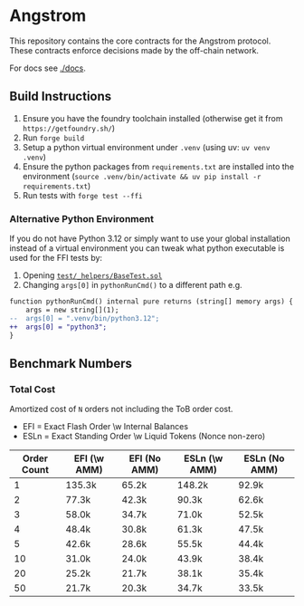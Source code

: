 # Angstrom

This repository contains the core contracts for the Angstrom protocol. These
contracts enforce decisions made by the off-chain network.

For docs see [./docs](./docs/).


## Build Instructions

1. Ensure you have the foundry toolchain installed (otherwise get it from `https://getfoundry.sh/`)
2. Run `forge build`
3. Setup a python virtual environment under `.venv` (using uv: `uv venv .venv`)
4. Ensure the python packages from `requirements.txt` are installed into the environment (`source .venv/bin/activate && uv pip install -r requirements.txt`)
5. Run tests with `forge test --ffi`

### Alternative Python Environment
If you do not have Python 3.12 or simply want to use your global installation instead of a virtual
environment you can tweak what python executable is used for the FFI tests by:
1. Opening [`test/_helpers/BaseTest.sol`](./test/_helpers/BaseTest.sol)
2. Changing `args[0]` in `pythonRunCmd()` to a different path e.g.

```diff
function pythonRunCmd() internal pure returns (string[] memory args) {
    args = new string[](1);
--  args[0] = ".venv/bin/python3.12";
++  args[0] = "python3";
}
```

## Benchmark Numbers

### Total Cost

Amortized cost of `N` orders not including the ToB order cost.

- EFI = Exact Flash Order \w Internal Balances
- ESLn = Exact Standing Order \w Liquid Tokens (Nonce non-zero)

|Order Count|EFI (\w AMM)|EFI (No AMM)|ESLn (\w AMM)|ESLn (No AMM)|
|-----------|------------|------------|-------------|-------------|
| 1| 135.3k | 65.2k | 148.2k | 92.9k |
| 2| 77.3k | 42.3k | 90.3k | 62.6k |
| 3| 58.0k | 34.7k | 71.0k | 52.5k |
| 4| 48.4k | 30.8k | 61.3k | 47.5k |
| 5| 42.6k | 28.6k | 55.5k | 44.4k |
|10| 31.0k | 24.0k | 43.9k | 38.4k |
|20| 25.2k | 21.7k | 38.1k | 35.4k |
|50| 21.7k | 20.3k | 34.7k | 33.5k |

